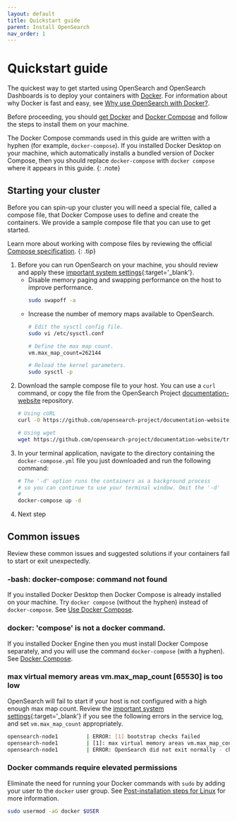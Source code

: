 ```yaml
---
layout: default
title: Quickstart guide
parent: Install OpenSearch
nav_order: 1
---
```


# Quickstart guide

The quickest way to get started using OpenSearch and OpenSearch Dashboards is to deploy your containers with [Docker](https://www.docker.com/). For information about why Docker is fast and easy, see [Why use OpenSearch with Docker?]({{site.url}}{{site.baseurl}}/opensearch/install/docker/).

Before proceeding, you should [get Docker](https://docs.docker.com/get-docker/) and [Docker Compose](https://github.com/docker/compose) and follow the steps to install them on your machine.

The Docker Compose commands used in this guide are written with a hyphen (for example, `docker-compose`). If you installed Docker Desktop on your machine, which automatically installs a bundled version of Docker Compose, then you should replace `docker-compose` with `docker compose` where it appears in this guide.
{: .note}

## Starting your cluster

Before you can spin-up your cluster you will need a special file, called a compose file, that Docker Compose uses to define and create the containers. We provide a sample compose file that you can use to get started.

Learn more about working with compose files by reviewing the official [Compose specification](https://docs.docker.com/compose/compose-file/).
{: .tip}

1. Before you can run OpenSearch on your machine, you should review and apply these [important system settings]({{site.url}}{{site.baseurl}}/opensearch/install/important-settings/){:target='\_blank'}.
    - Disable memory paging and swapping performance on the host to improve performance.
        ```bash
        sudo swapoff -a
        ```
    - Increase the number of memory maps available to OpenSearch.
        ```bash
        # Edit the sysctl config file.
        sudo vi /etc/sysctl.conf

        # Define the max map count.
        vm.max_map_count=262144

        # Reload the kernel parameters.
        sudo sysctl -p
        ```  
1. Download the sample compose file to your host. You can use a `curl` command, or copy the file from the OpenSearch Project [documentation-website](https://github.com/opensearch-project/documentation-website/tree/{{site.opensearch_version}}/assets/examples/docker-compose.yml) repository.
    ```bash
    # Using cURL
    curl -O https://github.com/opensearch-project/documentation-website/tree/{{site.opensearch_version}}/assets/examples/docker-compose.yml

    # Using wget
    wget https://github.com/opensearch-project/documentation-website/tree/{{site.opensearch_version}}/assets/examples/docker-compose.yml
    ```
1. In your terminal application, navigate to the directory containing the `docker-compose.yml` file you just downloaded and run the following command:
    ```bash
    # The '-d' option runs the containers as a background process
    # so you can continue to use your terminal window. Omit the '-d'
    # 
    docker-compose up -d
    ```
1. Next step

## Common issues

Review these common issues and suggested solutions if your containers fail to start or exit unexpectedly.

### -bash: docker-compose: command not found

If you installed Docker Desktop then Docker Compose is already installed on your machine. Try `docker compose` (without the hyphen) instead of `docker-compose`. See [Use Docker Compose](https://docs.docker.com/get-started/08_using_compose/).

### docker: 'compose' is not a docker command.

If you installed Docker Engine then you must install Docker Compose separately, and you will use the command `docker-compose` (with a hyphen). See [Docker Compose](https://github.com/docker/compose).

### max virtual memory areas vm.max_map_count [65530] is too low

OpenSearch will fail to start if your host is not configured with a high enough max map count. Review the [important system settings]({{site.url}}{{site.baseurl}}/opensearch/install/important-settings/){:target='\_blank'} if you see the following errors in the service log, and set `vm.max_map_count` appropriately.

```bash
opensearch-node1         | ERROR: [1] bootstrap checks failed
opensearch-node1         | [1]: max virtual memory areas vm.max_map_count [65530] is too low, increase to at least [262144]
opensearch-node1         | ERROR: OpenSearch did not exit normally - check the logs at /usr/share/opensearch/logs/opensearch-cluster.log
```

### Docker commands require elevated permissions

Eliminate the need for running your Docker commands with `sudo` by adding your user to the `docker` user group. See [Post-installation steps for Linux](https://docs.docker.com/engine/install/linux-postinstall/) for more information.

```bash
sudo usermod -aG docker $USER
```
